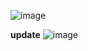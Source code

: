 ![image](https://github.com/user-attachments/assets/e538215a-fed8-4ad7-aaa4-09637fc58e82)

**update**
![image](https://github.com/user-attachments/assets/77a0eaad-e3ef-44ad-a8ab-fb90f266c577)
